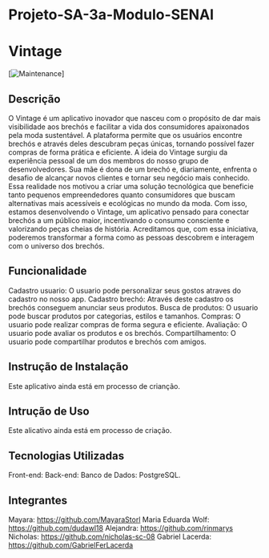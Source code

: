 # Projeto-SA-3a-Modulo-SENAI

# Vintage
[![Maintenance](htts://img.shields.io/badge/Maintained%3F~yes.green.svg)]

## Descrição
  O Vintage é um aplicativo inovador que nasceu com o propósito de dar mais visibilidade aos brechós e facilitar a vida dos consumidores apaixonados pela moda sustentável. A plataforma permite que os usuários encontre brechós e através deles descubram peças únicas, tornando possível fazer compras de forma prática e eficiente.
  A ideia do Vintage surgiu da experiência pessoal de um dos membros do nosso grupo de desenvolvedores. Sua mãe é dona de um brechó e, diariamente, enfrenta o desafio de alcançar novos clientes e tornar seu negócio mais conhecido. Essa realidade nos motivou a criar uma solução tecnológica que beneficie tanto pequenos empreendedores quanto consumidores que buscam alternativas mais acessíveis e ecológicas no mundo da moda.
  Com isso, estamos desenvolvendo o Vintage, um aplicativo pensado para conectar brechós a um público maior, incentivando o consumo consciente e valorizando peças cheias de história. Acreditamos que, com essa iniciativa, poderemos transformar a forma como as pessoas descobrem e interagem com o universo dos brechós.

## Funcionalidade
  Cadastro usuario: O usuario pode personalizar seus gostos atraves do cadastro no nosso app.
  Cadastro brechó: Através deste cadastro os brechós conseguem anunciar seus produtos.
  Busca de produtos: O usuario pode buscar produtos por categorias, estilos e tamanhos.
  Compras: O usuario pode realizar compras de forma segura e eficiente.
  Avaliação: O usuario pode avaliar os produtos e os brechós.
  Compartilhamento: O usuario pode compartilhar produtos e brechós com amigos.

## Instrução de Instalação
  Este aplicativo ainda está em processo de crianção.

## Intrução de Uso
  Este alicativo ainda está em processo de criação.

## Tecnologias Utilizadas
  Front-end: 
  Back-end:
  Banco de Dados: PostgreSQL.

## Integrantes
Mayara: https://github.com/MayaraStorl
Maria Eduarda Wolf: https://github.com/dudawl18
Alejandra: https://github.com/rinmarys
Nicholas: https://github.com/nicholas-sc-08
Gabriel Lacerda: https://github.com/GabrielFerLacerda
